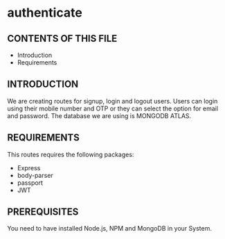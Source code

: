 # authenticate

CONTENTS OF THIS FILE
---------------------
* Introduction
* Requirements

INTRODUCTION
------------
We are creating routes for signup, login and logout users. Users can login using their mobile number and OTP or they can select the option for email and password.
The database we are using is MONGODB ATLAS.

REQUIREMENTS
------------
This routes requires the following packages:
* Express
* body-parser
* passport
* JWT

PREREQUISITES
------------
You need to have installed Node.js, NPM and MongoDB in your System.
